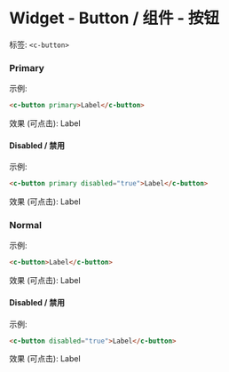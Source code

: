# Widget - Button / 组件 - 按钮

标签: `<c-button>`

### Primary

示例: 
```html
<c-button primary>Label</c-button>
```

效果 (可点击): <c-button primary>Label</c-button>

#### Disabled / 禁用

示例: 
```html
<c-button primary disabled="true">Label</c-button>
```

效果 (可点击): <c-button primary disabled="true">Label</c-button>

### Normal

示例: 
```html
<c-button>Label</c-button>
```

效果 (可点击): <c-button>Label</c-button>

#### Disabled / 禁用

示例: 
```html
<c-button disabled="true">Label</c-button>
```

效果 (可点击): <c-button disabled="true">Label</c-button>

